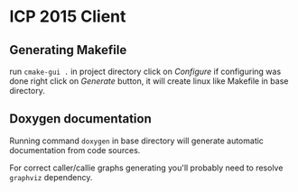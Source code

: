 ICP 2015 Client
===============









Generating Makefile
-------------------
run `cmake-gui .` in project directory click on *Configure* if configuring was done right click on *Generate* button,
it will create linux like Makefile in base directory.



Doxygen documentation
---------------------

Running command `doxygen` in base directory will generate automatic documentation from code sources.

For correct caller/callie graphs generating you'll probably need to resolve `graphviz` dependency.